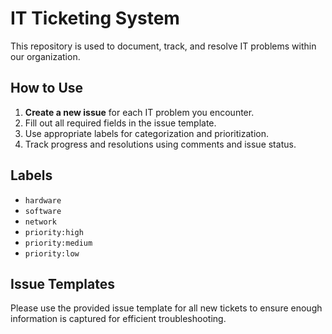 # IT Ticketing System

This repository is used to document, track, and resolve IT problems within our organization.

## How to Use

1. **Create a new issue** for each IT problem you encounter.
2. Fill out all required fields in the issue template.
3. Use appropriate labels for categorization and prioritization.
4. Track progress and resolutions using comments and issue status.

## Labels

- `hardware`
- `software`
- `network`
- `priority:high`
- `priority:medium`
- `priority:low`

## Issue Templates

Please use the provided issue template for all new tickets to ensure enough information is captured for efficient troubleshooting.
